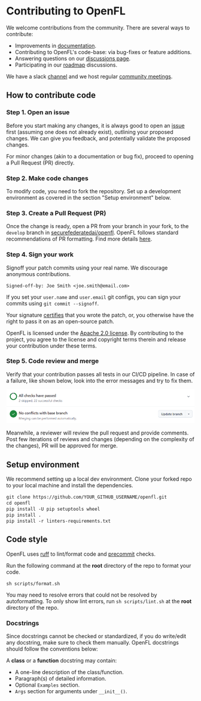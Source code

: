 # Contributing to OpenFL

We welcome contributions from the community. There are several ways to contribute:
* Improvements in [documentation](https://openfl.readthedocs.io/en/latest/).
* Contributing to OpenFL's code-base: via bug-fixes or feature additions.
* Answering questions on our [discussions page](https://github.com/securefederatedai/openfl/discussions).
* Participating in our [roadmap](https://github.com/securefederatedai/openfl/blob/develop/ROADMAP.md) discussions.

We have a slack [channel](https://join.slack.com/t/openfl/shared_invite/zt-ovzbohvn-T5fApk05~YS_iZhjJ5yaTw) and we host regular [community meetings](https://github.com/securefederatedai/openfl#support).


## How to contribute code
### Step 1. Open an issue

Before you start making any changes, it is always good to open an [issue](https://github.com/securefederatedai/openfl/issues/new/choose) first (assuming one does not already exist), outlining your proposed changes. We can give you feedback, and potentially validate the proposed changes.

For minor changes (akin to a documentation or bug fix), proceed to opening a Pull Request (PR) directly.

### Step 2. Make code changes

To modify code, you need to fork the repository. Set up a development environment as covered in the section "Setup environment" below.

### Step 3. Create a Pull Request (PR)

Once the change is ready, open a PR from your branch in your fork, to the `develop` branch in [securefederatedai/openfl](https://github.com/securefederatedai/openfl). OpenFL follows standard recommendations of PR formatting. Find more details [here](https://github.blog/2015-01-21-how-to-write-the-perfect-pull-request/).

### Step 4. Sign your work

Signoff your patch commits using your real name. We discourage anonymous contributions.

    Signed-off-by: Joe Smith <joe.smith@email.com>

If you set your `user.name` and `user.email` git configs, you can sign your
commits using `git commit --signoff`.

Your signature [certifies](http://developercertificate.org/) that you wrote the patch, or, you otherwise have the right to pass it on as an open-source patch.

OpenFL is licensed under the [Apache 2.0 license](https://github.com/securefederatedai/openfl/blob/develop/LICENSE). By contributing to the project, you agree to the license and copyright terms therein and release your contribution under these terms.

### Step 5. Code review and merge

Verify that your contribution passes all tests in our CI/CD pipeline. In case of a failure, like shown below, look into the error messages and try to fix them.

![CI/CD](docs/images/CI_details.png)

Meanwhile, a reviewer will review the pull request and provide comments. Post few iterations of
reviews and changes (depending on the complexity of the changes), PR will be approved for merge.

## Setup environment

We recommend setting up a local dev environment. Clone your forked repo to your local machine and install the dependencies.

```shell
git clone https://github.com/YOUR_GITHUB_USERNAME/openfl.git
cd openfl
pip install -U pip setuptools wheel
pip install .
pip install -r linters-requirements.txt
```

## Code style

OpenFL uses [ruff](https://github.com/astral-sh/ruff) to lint/format code and [precommit](https://pre-commit.com/) checks.

Run the following command at the **root** directory of the repo to format your code.

```
sh scripts/format.sh
```
You may need to resolve errors that could not be resolved by autoformatting. To only show lint errors, run `sh scripts/lint.sh` at the **root** directory of the repo.

### Docstrings
Since docstrings cannot be checked or standardized, if you do write/edit any docstring, make sure to check them manually. OpenFL docstrings should follow the conventions below:

A **class** or a **function** docstring may contain:
* A one-line description of the class/function.
* Paragraph(s) of detailed information.
* Optional `Examples` section.
* `Args` section for arguments under `__init__()`.
